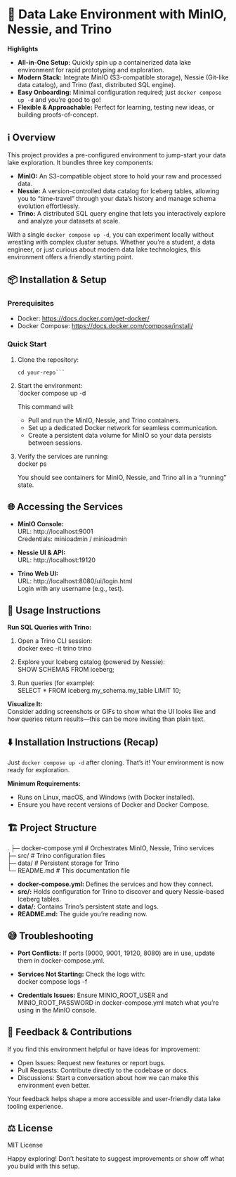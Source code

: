 # 🚀 Data Lake Environment with MinIO, Nessie, and Trino

**Highlights**  
- **All-in-One Setup:** Quickly spin up a containerized data lake environment for rapid prototyping and exploration.  
- **Modern Stack:** Integrate MinIO (S3-compatible storage), Nessie (Git-like data catalog), and Trino (fast, distributed SQL engine).  
- **Easy Onboarding:** Minimal configuration required; just `docker compose up -d` and you’re good to go!  
- **Flexible & Approachable:** Perfect for learning, testing new ideas, or building proofs-of-concept.

## ℹ️ Overview
This project provides a pre-configured environment to jump-start your data lake exploration. It bundles three key components:

- **MinIO:** An S3-compatible object store to hold your raw and processed data.  
- **Nessie:** A version-controlled data catalog for Iceberg tables, allowing you to “time-travel” through your data’s history and manage schema evolution effortlessly.  
- **Trino:** A distributed SQL query engine that lets you interactively explore and analyze your datasets at scale.

With a single `docker compose up -d`, you can experiment locally without wrestling with complex cluster setups. Whether you’re a student, a data engineer, or just curious about modern data lake technologies, this environment offers a friendly starting point.

## 📦 Installation & Setup

### Prerequisites
- Docker: https://docs.docker.com/get-docker/  
- Docker Compose: https://docs.docker.com/compose/install/

### Quick Start
1. Clone the repository:  
   ```git clone https://github.com/yourusername/your-repo.git  
   cd your-repo```

2. Start the environment:  
   `docker compose up -d

   This command will:  
   - Pull and run the MinIO, Nessie, and Trino containers.  
   - Set up a dedicated Docker network for seamless communication.  
   - Create a persistent data volume for MinIO so your data persists between sessions.

3. Verify the services are running:  
   docker ps

   You should see containers for MinIO, Nessie, and Trino all in a “running” state.

## 🌐 Accessing the Services

- **MinIO Console:**  
  URL: http://localhost:9001  
  Credentials: minioadmin / minioadmin

- **Nessie UI & API:**  
  URL: http://localhost:19120

- **Trino Web UI:**  
  URL: http://localhost:8080/ui/login.html  
  Login with any username (e.g., test).

## 🚀 Usage Instructions

**Run SQL Queries with Trino:**
1. Open a Trino CLI session:  
   docker exec -it trino trino

2. Explore your Iceberg catalog (powered by Nessie):  
   SHOW SCHEMAS FROM iceberg;

3. Run queries (for example):  
   SELECT * FROM iceberg.my_schema.my_table LIMIT 10;

**Visualize It:**  
Consider adding screenshots or GIFs to show what the UI looks like and how queries return results—this can be more inviting than plain text.

## ⬇️ Installation Instructions (Recap)
Just `docker compose up -d` after cloning. That’s it! Your environment is now ready for exploration.

**Minimum Requirements:**  
- Runs on Linux, macOS, and Windows (with Docker installed).  
- Ensure you have recent versions of Docker and Docker Compose.

## 🏗 Project Structure
.
├─ docker-compose.yml      # Orchestrates MinIO, Nessie, Trino services  
├─ src/                    # Trino configuration files  
├─ data/                   # Persistent storage for Trino  
└─ README.md               # This documentation file

- **docker-compose.yml:** Defines the services and how they connect.  
- **src/:** Holds configuration for Trino to discover and query Nessie-based Iceberg tables.  
- **data/:** Contains Trino’s persistent state and logs.  
- **README.md:** The guide you’re reading now.

## 😅 Troubleshooting

- **Port Conflicts:** If ports (9000, 9001, 19120, 8080) are in use, update them in docker-compose.yml.  
- **Services Not Starting:** Check the logs with:  
  docker compose logs -f

- **Credentials Issues:** Ensure MINIO_ROOT_USER and MINIO_ROOT_PASSWORD in docker-compose.yml match what you’re using in the MinIO console.

## 💭 Feedback & Contributions
If you find this environment helpful or have ideas for improvement:

- Open Issues: Request new features or report bugs.  
- Pull Requests: Contribute directly to the codebase or docs.  
- Discussions: Start a conversation about how we can make this environment even better.

Your feedback helps shape a more accessible and user-friendly data lake tooling experience.

## ⚖️ License
MIT License

Happy exploring! Don’t hesitate to suggest improvements or show off what you build with this setup.